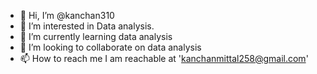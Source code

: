 - 👋 Hi, I’m @kanchan310
- 👀 I’m interested in Data analysis.
- 🌱 I’m currently learning data analysis
- 💞️ I’m looking to collaborate on data analysis
- 📫 How to reach me I am reachable at 'kanchanmittal258@gmail.com'

<!---
kanchan310/kanchan310 is a ✨ special ✨ repository because its `README.md` (this file) appears on your GitHub profile.
You can click the Preview link to take a look at your changes.
--->

